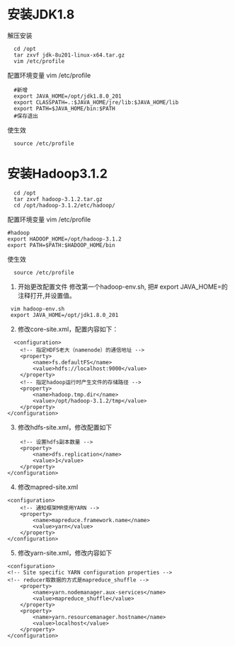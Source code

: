 # 安装JDK1.8

解压安装
```
  cd /opt
  tar zxvf jdk-8u201-linux-x64.tar.gz
  vim /etc/profile
```
配置环境变量 vim /etc/profile
```
  #新增
  export JAVA_HOME=/opt/jdk1.8.0_201
  export CLASSPATH=.:$JAVA_HOME/jre/lib:$JAVA_HOME/lib
  export PATH=$JAVA_HOME/bin:$PATH
  #保存退出
```
使生效
```
  source /etc/profile
```
# 安装Hadoop3.1.2
```
  cd /opt
  tar zxvf hadoop-3.1.2.tar.gz
  cd /opt/hadoop-3.1.2/etc/hadoop/
 ```
 配置环境变量 vim /etc/profile
 ```
 #hadoop
export HADOOP_HOME=/opt/hadoop-3.1.2
export PATH=$PATH:$HADOOP_HOME/bin
 ```
 使生效
```
  source /etc/profile
```
1. 开始更改配置文件
  修改第一个hadoop-env.sh, 把# export JAVA_HOME=的注释打开,并设置值。
 ```
  vim hadoop-env.sh
  export JAVA_HOME=/opt/jdk1.8.0_201
```
2. 修改core-site.xml，配置内容如下：
```
  <configuration>
    <!-- 指定HDFS老大（namenode）的通信地址 -->
    <property>
        <name>fs.defaultFS</name>
        <value>hdfs://localhost:9000</value>
    </property>
    <!-- 指定hadoop运行时产生文件的存储路径 -->
    <property>
        <name>hadoop.tmp.dir</name>
        <value>/opt/hadoop-3.1.2/tmp</value>
    </property>
</configuration>

```
3. 修改hdfs-site.xml，修改配置如下
```<configuration>
    <!-- 设置hdfs副本数量 -->
    <property>
        <name>dfs.replication</name>
        <value>1</value>
    </property>
</configuration>

```
4. 修改mapred-site.xml
```
<configuration>
    <!-- 通知框架MR使用YARN -->
    <property>
        <name>mapreduce.framework.name</name>
        <value>yarn</value>
    </property>
</configuration>

```
5. 修改yarn-site.xml，修改内容如下
```
<configuration>
<!-- Site specific YARN configuration properties -->
<!-- reducer取数据的方式是mapreduce_shuffle -->
    <property>
        <name>yarn.nodemanager.aux-services</name>
        <value>mapreduce_shuffle</value>
    </property>
    <property>
        <name>yarn.resourcemanager.hostname</name>
        <value>localhost</value>
    </property>
</configuration>
```



